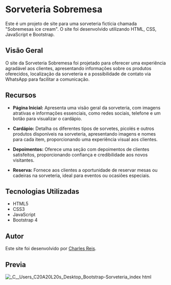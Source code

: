# Sorveteria Sobremesa

Este é um projeto de site para uma sorveteria fictícia chamada "Sobremesas ice cream". O site foi desenvolvido utilizando HTML, CSS, JavaScript e Bootstrap.

## Visão Geral

O site da Sorveteria Sobremesa foi projetado para oferecer uma experiência agradável aos clientes, apresentando informações sobre os produtos oferecidos, localização da sorveteria e a possibilidade de contato via WhatsApp para facilitar a comunicação.

## Recursos

- **Página Inicial:** Apresenta uma visão geral da sorveteria, com imagens atrativas e informações essenciais, como redes sociais, telefone e um botão para visualizar o cardápio.

- **Cardápio:** Detalha os diferentes tipos de sorvetes, picolés e outros produtos disponíveis na sorveteria, apresentando imagens e nomes para cada item, proporcionando uma experiência visual aos clientes.

- **Depoimentos:** Oferece uma seção com depoimentos de clientes satisfeitos, proporcionando confiança e credibilidade aos novos visitantes.

- **Reserva:** Fornece aos clientes a oportunidade de reservar mesas ou cadeiras na sorveteria, ideal para eventos ou ocasiões especiais.

## Tecnologias Utilizadas

- HTML5
- CSS3
- JavaScript
- Bootstrap 4

## Autor

Este site foi desenvolvido por [Charles Reis](https://github.com/CharlesCamumila).

## Previa


![_C__Users_C20A20L20s_Desktop_Bootstrap-Sorveteria_index html](https://github.com/CharlesCamumila/Bootstrap-Sorveteria/assets/161461420/6609410c-2d5a-48c8-85ea-023c5089d741)
